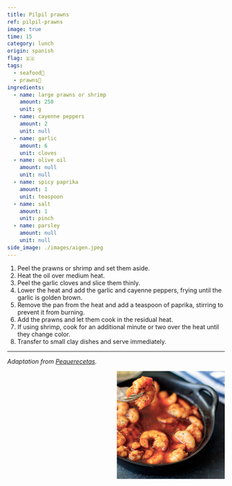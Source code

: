 ```yaml
---
title: Pilpil prawns
ref: pilpil-prawns
image: true
time: 15
category: lunch
origin: spanish
flag: 🇪🇸
tags:
  - seafood🦪
  - prawns🦐
ingredients:
  - name: large prawns or shrimp
    amount: 250
    unit: g
  - name: cayenne peppers
    amount: 2
    unit: null
  - name: garlic
    amount: 6
    unit: cloves
  - name: olive oil
    amount: null
    unit: null
  - name: spicy paprika
    amount: 1
    unit: teaspoon
  - name: salt
    amount: 1
    unit: pinch
  - name: parsley
    amount: null
    unit: null
side_image: ./images/aigen.jpeg
---
```


1. Peel the prawns or shrimp and set them aside.
2. Heat the oil over medium heat.
3. Peel the garlic cloves and slice them thinly.
4. Lower the heat and add the garlic and cayenne peppers, frying until the garlic is golden brown.
5. Remove the pan from the heat and add a teaspoon of paprika, stirring to prevent it from burning.
6. Add the prawns and let them cook in the residual heat.
7. If using shrimp, cook for an additional minute or two over the heat until they change color.
8. Transfer to small clay dishes and serve immediately.

---

_Adaptation from [Pequerecetas](https://www.pequerecetas.com/receta/gambas-al-pil-pil/)._

<img src="images/pilpil_prawns.jpg" style="width:250px; float:right;"/>